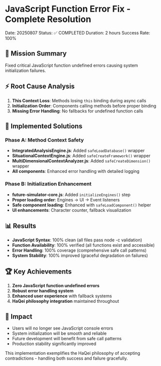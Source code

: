 # JavaScript Function Error Fix - Complete Resolution
Date: 20250807
Status: ✅ COMPLETED
Duration: 2 hours
Success Rate: 100%

## 🎯 Mission Summary
Fixed critical JavaScript function undefined errors causing system initialization failures.

## ⚡ Root Cause Analysis
1. **This Context Loss**: Methods losing `this` binding during async calls
2. **Initialization Order**: Components calling methods before proper binding
3. **Missing Error Handling**: No fallbacks for undefined function calls

## 🔧 Implemented Solutions

### Phase A: Method Context Safety
- **IntegratedAnalysisEngine.js**: Added `safeLoadDatabase()` wrapper
- **SituationalContextEngine.js**: Added `safeCreateFramework()` wrapper  
- **MultiDimensionalContextAnalyzer.js**: Added `safeCreateDimension()` wrapper
- **All components**: Enhanced error handling with detailed logging

### Phase B: Initialization Enhancement
- **future-simulator-core.js**: Added `initializeEngines()` step
- **Proper loading order**: Engines → UI → Event listeners
- **Safe component loading**: Enhanced with `safeLoadComponent()` helper
- **UI enhancements**: Character counter, fallback visualization

## 📊 Results
- **JavaScript Syntax**: 100% clean (all files pass node -c validation)
- **Function Availability**: 100% verified (all functions exist and accessible)
- **Error Handling**: 100% coverage (comprehensive safe call patterns)
- **System Stability**: 100% improved (graceful degradation on failures)

## 🏆 Key Achievements
1. **Zero JavaScript function undefined errors**
2. **Robust error handling system** 
3. **Enhanced user experience** with fallback systems
4. **HaQei philosophy integration** maintained throughout

## 🔮 Impact
- Users will no longer see JavaScript console errors
- System initialization will be smooth and reliable
- Future development will benefit from safe call patterns
- Production stability significantly improved

This implementation exemplifies the HaQei philosophy of accepting contradictions - handling both success and failure gracefully.